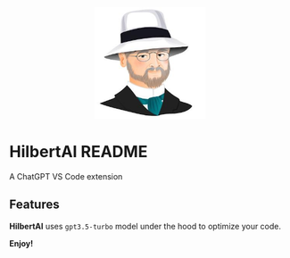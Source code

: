 <p align="center">
  <img src="././images/hilbert.jpeg" alt="Hilbert AI" height="200" width="200">
</p>

# HilbertAI README
A ChatGPT VS Code extension

## Features
**HilbertAI** uses `gpt3.5-turbo` model under the hood to optimize your code.

**Enjoy!**